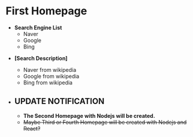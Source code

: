 # **First Homepage**

* **Search Engine List**
	+ Naver
	+ Google
	+ Bing
	
- **[Search Description]**
	- Naver from wikipedia
	- Google from wikipedia
	- Bing from wikipedia
	
- ## UPDATE NOTIFICATION
	- **The Second Homepage with Nodejs will be created.**
	- ~~Maybe Third or Fourth Homepage will be created with Nodejs and React?~~
	
